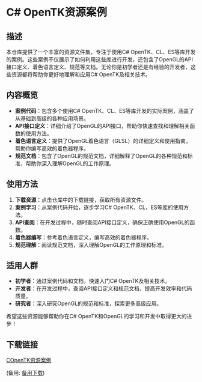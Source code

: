 # C# OpenTK资源案例

## 描述
本仓库提供了一个丰富的资源文件集，专注于使用C# OpenTK、CL、ES等库开发的案例。这些案例不仅展示了如何利用这些库进行开发，还包含了OpenGL的API接口定义、着色语言定义、规范等文档。无论你是初学者还是有经验的开发者，这些资源都将帮助你更好地理解和应用C# OpenTK及相关技术。

## 内容概览
- **案例代码**：包含多个使用C# OpenTK、CL、ES等库开发的实际案例，涵盖了从基础到高级的各种应用场景。
- **API接口定义**：详细介绍了OpenGL的API接口，帮助你快速查找和理解相关函数的使用方法。
- **着色语言定义**：提供了OpenGL着色语言（GLSL）的详细定义和使用指南，帮助你编写高效的着色器程序。
- **规范文档**：包含了OpenGL的规范文档，详细解释了OpenGL的各种规范和标准，帮助你深入理解OpenGL的工作原理。

## 使用方法
1. **下载资源**：点击仓库中的下载链接，获取所有资源文件。
2. **案例学习**：从案例代码开始，逐步学习C# OpenTK、CL、ES等库的使用方法。
3. **API查阅**：在开发过程中，随时查阅API接口定义，确保正确使用OpenGL的函数。
4. **着色器编写**：参考着色语言定义，编写高效的着色器程序。
5. **规范理解**：阅读规范文档，深入理解OpenGL的工作原理和标准。

## 适用人群
- **初学者**：通过案例代码和文档，快速入门C# OpenTK及相关技术。
- **开发者**：在开发过程中，查阅API接口定义和规范文档，提高开发效率和代码质量。
- **研究者**：深入研究OpenGL的规范和标准，探索更多高级应用。

希望这些资源能够帮助你在C# OpenTK和OpenGL的学习和开发中取得更大的进步！

## 下载链接
[COpenTK资源案例](https://pan.quark.cn/s/8c60bc3e9fb6) 

(备用: [备用下载](https://pan.baidu.com/s/1Z68xi5pBfhovx-j8UAMb2A?pwd=1234))
